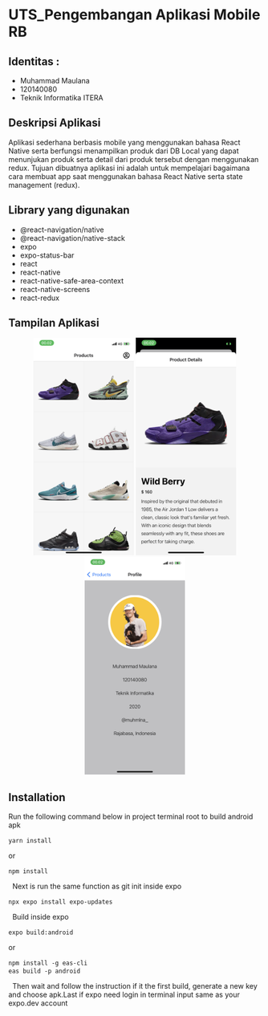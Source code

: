 # UTS_Pengembangan Aplikasi Mobile RB

## Identitas :

- Muhammad Maulana
- 120140080
- Teknik Informatika ITERA

## Deskripsi Aplikasi

Aplikasi sederhana berbasis mobile yang menggunakan bahasa React Native serta berfungsi menampilkan produk dari DB Local yang dapat menunjukan produk serta detail dari produk tersebut dengan menggunakan redux. 
Tujuan dibuatnya aplikasi ini adalah untuk mempelajari bagaimana cara membuat app saat menggunakan  bahasa React Native serta state management (redux).

## Library yang digunakan

- @react-navigation/native
- @react-navigation/native-stack
- expo
- expo-status-bar
- react
- react-native
- react-native-safe-area-context
- react-native-screens
- react-redux

## Tampilan Aplikasi

<p align="center">
    <img width="200px" src="./assets/IMG_7926.PNG">
    <img width="200px" src="./assets/IMG_7927.PNG">
    <img width="200px" src="./assets/IMG_7928.PNG">
</p>

## Installation

Run the following command below in project terminal root to build android apk
```
yarn install
```
or
```
npm install
```
&nbsp;
Next is run the same function as git init inside expo
```
npx expo install expo-updates
```
&nbsp;
Build inside expo
```
expo build:android
```
or
```
npm install -g eas-cli
eas build -p android
```
&nbsp;
Then wait and follow the instruction if it the first build, generate a new key and choose apk.Last if expo need login in terminal input same as your expo.dev account
&nbsp;
